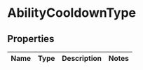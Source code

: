 

# AbilityCooldownType


## Properties

| Name | Type | Description | Notes |
|------------ | ------------- | ------------- | -------------|



